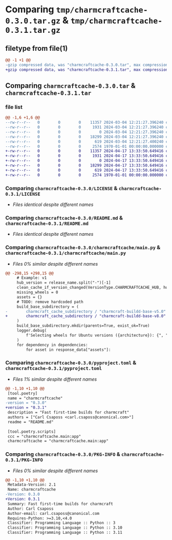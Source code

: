 # Comparing `tmp/charmcraftcache-0.3.0.tar.gz` & `tmp/charmcraftcache-0.3.1.tar.gz`

## filetype from file(1)

```diff
@@ -1 +1 @@
-gzip compressed data, was "charmcraftcache-0.3.0.tar", max compression
+gzip compressed data, was "charmcraftcache-0.3.1.tar", max compression
```

## Comparing `charmcraftcache-0.3.0.tar` & `charmcraftcache-0.3.1.tar`

### file list

```diff
@@ -1,6 +1,6 @@
--rw-r--r--   0        0        0    11357 2024-03-04 12:21:27.396240 charmcraftcache-0.3.0/LICENSE
--rw-r--r--   0        0        0     1931 2024-03-04 12:21:27.396240 charmcraftcache-0.3.0/README.md
--rw-r--r--   0        0        0        0 2024-03-04 12:21:27.396240 charmcraftcache-0.3.0/charmcraftcache/__init__.py
--rw-r--r--   0        0        0    18299 2024-03-04 12:21:27.396240 charmcraftcache-0.3.0/charmcraftcache/main.py
--rw-r--r--   0        0        0      619 2024-03-04 12:21:27.400240 charmcraftcache-0.3.0/pyproject.toml
--rw-r--r--   0        0        0     2574 1970-01-01 00:00:00.000000 charmcraftcache-0.3.0/PKG-INFO
+-rw-r--r--   0        0        0    11357 2024-04-17 13:33:50.649416 charmcraftcache-0.3.1/LICENSE
+-rw-r--r--   0        0        0     1931 2024-04-17 13:33:50.649416 charmcraftcache-0.3.1/README.md
+-rw-r--r--   0        0        0        0 2024-04-17 13:33:50.649416 charmcraftcache-0.3.1/charmcraftcache/__init__.py
+-rw-r--r--   0        0        0    18299 2024-04-17 13:33:50.649416 charmcraftcache-0.3.1/charmcraftcache/main.py
+-rw-r--r--   0        0        0      619 2024-04-17 13:33:50.649416 charmcraftcache-0.3.1/pyproject.toml
+-rw-r--r--   0        0        0     2574 1970-01-01 00:00:00.000000 charmcraftcache-0.3.1/PKG-INFO
```

### Comparing `charmcraftcache-0.3.0/LICENSE` & `charmcraftcache-0.3.1/LICENSE`

 * *Files identical despite different names*

### Comparing `charmcraftcache-0.3.0/README.md` & `charmcraftcache-0.3.1/README.md`

 * *Files identical despite different names*

### Comparing `charmcraftcache-0.3.0/charmcraftcache/main.py` & `charmcraftcache-0.3.1/charmcraftcache/main.py`

 * *Files 0% similar despite different names*

```diff
@@ -298,15 +298,15 @@
     # Example: v1
     hub_version = release_name.split("-")[-1]
     clean_cache_if_version_changed(VersionType.CHARMCRAFTCACHE_HUB, hub_version)
     missing_wheels = 0
     assets = {}
     # TODO: remove hardcoded path
     build_base_subdirectory = (
-        charmcraft_cache_subdirectory / "charmcraft-buildd-base-v5.0"
+        charmcraft_cache_subdirectory / "charmcraft-buildd-base-v8.0"
     )
     build_base_subdirectory.mkdir(parents=True, exist_ok=True)
     logger.debug(
         f'Selecting wheels for Ubuntu versions ({architecture}): {", ".join(bases)}'
     )
     for dependency in dependencies:
         for asset in response_data["assets"]:
```

### Comparing `charmcraftcache-0.3.0/pyproject.toml` & `charmcraftcache-0.3.1/pyproject.toml`

 * *Files 1% similar despite different names*

```diff
@@ -1,10 +1,10 @@
 [tool.poetry]
 name = "charmcraftcache"
-version = "0.3.0"
+version = "0.3.1"
 description = "Fast first-time builds for charmcraft"
 authors = ["Carl Csaposs <carl.csaposs@canonical.com>"]
 readme = "README.md"
 
 [tool.poetry.scripts]
 ccc = "charmcraftcache.main:app"
 charmcraftcache = "charmcraftcache.main:app"
```

### Comparing `charmcraftcache-0.3.0/PKG-INFO` & `charmcraftcache-0.3.1/PKG-INFO`

 * *Files 0% similar despite different names*

```diff
@@ -1,10 +1,10 @@
 Metadata-Version: 2.1
 Name: charmcraftcache
-Version: 0.3.0
+Version: 0.3.1
 Summary: Fast first-time builds for charmcraft
 Author: Carl Csaposs
 Author-email: carl.csaposs@canonical.com
 Requires-Python: >=3.10,<4.0
 Classifier: Programming Language :: Python :: 3
 Classifier: Programming Language :: Python :: 3.10
 Classifier: Programming Language :: Python :: 3.11
```


